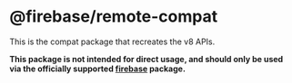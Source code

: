 # @firebase/remote-compat

This is the compat package that recreates the v8 APIs.

**This package is not intended for direct usage, and should only be used via the officially
supported [firebase](https://www.npmjs.com/package/firebase) package.**
